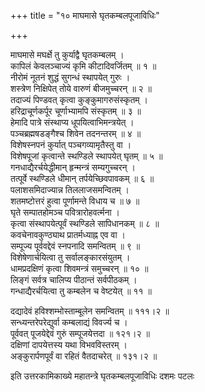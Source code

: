 +++
title = "१० माघमासे घृतकम्बलपूजाविधिः"

+++
  
माघमासे मघर्क्षे तु कुर्याद्वै घृतकम्बलम् ।  
कापिलं केवलञ्चाज्यं कृमि कीटादिवर्जितम् ॥ १ ॥  
नीरोमं नूतनं शुद्धं सुगन्धं स्थापयेत् गुरुः ।  
शस्त्रेण निक्षिपेत् तोये वारुणं बीजमुच्चरन् ॥ २ ॥  
तदाज्यं पिण्डवत् कृत्वा कुङ्कुमागरुसंस्कृतम् ।  
हरिद्राचूर्णकर्पूर चूर्णाभ्यामपि संस्कृतम् ॥ ३ ॥  
हेमादि पात्रे संस्थाप्य धूपयित्वाभिमन्त्रयेत् ।  
पञ्चब्रह्मषडङ्गैश्च शिवेन तदनन्तरम् ॥ ४ ॥  
विशेषस्नपनं कुर्यात् पञ्चगव्यामृतैस्तु वा ।  
विशेषपूजां कृत्वान्ते स्थण्डिले स्थापयेत् घृतम् ॥ ५ ॥  
गनधाद्यैरर्चयेद्धीमान् हृन्मन्त्रं सम्यगुच्चरन् ।  
तत्पूर्वे स्थण्डिले धीमान् तर्पयेच्छिवपावकम् ॥ ६ ॥  
पलाशसमिदाज्यान्न तिललाजसमन्वितम् ।  
शतमष्टोत्तरं हुत्वा पूर्णामन्ते विधाय च ॥ ७ ॥  
घृते सम्पातहोमञ्च पवित्रारोहवर्त्मना ।  
कृत्वा संस्थापयेत्पूर्वं स्थण्डिले सापिधानकम् ॥ ८ ॥  
कवचेनावकुण्ठ्याथ प्रातर्मध्याह्न एव वा ।  
सम्पूज्य पूर्ववद्देवं स्नपनादि समन्वितम् ॥ ९ ॥  
विशेषेणार्चयित्वा तु सर्वालङ्कारसंयुतम् ।  
धामप्रदक्षिणं कृत्वा शिवमन्त्रं समुच्चरन् ॥ १० ॥  
लिङ्गं सर्वत्र चालिप्य पीठान्तं सर्वपीठकम् ।  
गन्धाद्यैरर्चयित्वा तु कम्बलेन च वेष्टयेत् ॥ ११ ॥  
  
दद्यादेवं हविश्शम्भोस्ताम्बूलेन समन्वितम् ॥ १११।२ ॥  
सन्ध्यन्तरेपरेद्युर्वा कम्बलाद्यं विवर्ज्य च ।  
पूर्ववत् पूजयेद्देवं गुरुं सम्पूजयेत्तदा ॥ १२१।२ ॥  
दक्षिणां दापयेत्तस्य यथा विभवविस्तरम् ।  
अङ्कुरार्पणपूर्वं वा रहितं वैतदाचरेत् ॥ १३१।२ ॥  
  
इति उत्तरकामिकाख्ये महातन्त्रे घृतकम्बलपूजाविधिः दशमः पटलः  
  
  
  